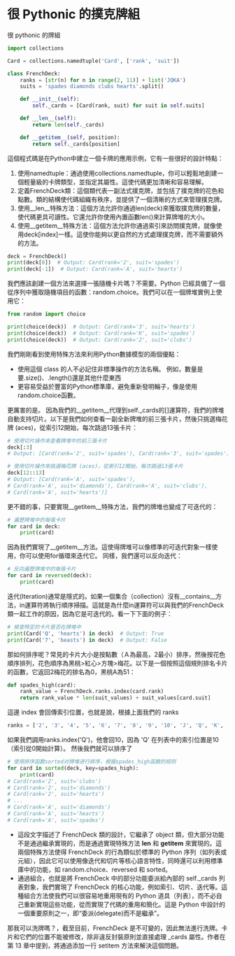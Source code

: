 # 很 Pythonic 的撲克牌組

很 pythonic 的牌組

```python
import collections

Card = collections.namedtuple('Card', ['rank', 'suit'])

class FrenchDeck:
    ranks = [str(n) for n in range(2, 11)] + list('JQKA')
    suits = 'spades diamonds clubs hearts'.split()

    def __init__(self):
        self._cards = [Card(rank, suit) for suit in self.suits]

    def __len__(self):
        return len(self._cards)

    def __getitem__(self, position):
        return self._cards[position]

```

這個程式碼是在Python中建立一個卡牌的應用示例，它有一些很好的設計特點：

1. 使用namedtuple：通過使用collections.namedtuple，你可以輕鬆地創建一個輕量級的卡牌類型，並指定其屬性。這使代碼更加清晰和容易理解。
1. 定義FrenchDeck類：這個類代表一副法式撲克牌，並包括了撲克牌的花色和點數。類的結構使代碼組織有秩序，並提供了一個清晰的方式來管理撲克牌。
1. 使用__len__特殊方法：這個方法允許你通過len(deck)來獲取撲克牌的數量，使代碼更具可讀性。它還允許你使用內置函數len()來計算牌堆的大小。
1. 使用__getitem__特殊方法：這個方法允許你通過索引來訪問撲克牌，就像使用deck[index]一樣。這使你能夠以更自然的方式處理撲克牌，而不需要額外的方法。

```python
deck = FrenchDeck()
print(deck[0])  # Output: Card(rank='2', suit='spades')
print(deck[-1])  # Output: Card(rank='A', suit='hearts')
```

我們應該創建一個方法來選擇一張隨機卡片嗎？不需要。Python 已經具備了一個從序列中獲取隨機項目的函數：random.choice。我們可以在一個牌堆實例上使用它：

```python
from random import choice

print(choice(deck))  # Output: Card(rank='3', suit='hearts')
print(choice(deck))  # Output: Card(rank='K', suit='spades')
print(choice(deck))  # Output: Card(rank='2', suit='clubs')
```

我們剛剛看到使用特殊方法來利用Python數據模型的兩個優點：

- 使用這個 class 的人不必記住非標準操作的方法名稱。
例如，數量是要.size()、.length()還是其他什麼東西
- 更容易受益於豐富的Python標準庫，避免重新發明輪子，像是使用random.choice函數。

更厲害的是。 因為我們的__getitem__代理到self._cards的[]運算符，我們的牌堆自動支持切片。以下是我們如何查看一副全新牌堆的前三張卡片，然後只挑選梅花牌 (aces)，從索引12開始，每次跳過13張卡片：

```python
# 使用切片操作來查看牌堆中的前三張卡片
deck[:3]
# Output: [Card(rank='2', suit='spades'), Card(rank='3', suit='spades'), Card(rank='4', suit='spades')]

# 使用切片操作來挑選梅花牌 (aces)，從索引12開始，每次跳過13張卡片
deck[12::13]
# Output: [Card(rank='A', suit='spades'), 
# Card(rank='A', suit='diamonds'), Card(rank='A', suit='clubs'),
# Card(rank='A', suit='hearts')]
```

更不錯的事，只要實現__getitem__特殊方法，我們的牌堆也變成了可迭代的：

```python
# 遍歷牌堆中的每張卡片
for card in deck:
    print(card)
```

因為我們實現了__getitem__方法。這使得牌堆可以像標準的可迭代對象一樣使用，你可以使用for循環來迭代它。
同樣，我們還可以反向迭代：

```python
# 反向遍歷牌堆中的每張卡片
for card in reversed(deck):
    print(card)
```

迭代(Iteration)通常是隱式的。如果一個集合（collection）沒有__contains__方法，in運算符將執行順序掃描。這就是為什麼in運算符可以與我們的FrenchDeck類一起工作的原因，因為它是可迭代的。看一下下面的例子：

```python
# 檢查特定的卡片是否在牌堆中
print(Card('Q', 'hearts') in deck)  # Output: True
print(Card('7', 'beasts') in deck)  # Output: False
```

那如何排序呢？常見的卡片大小是按點數（Ａ為最高，2最小）排序，然後按花色順序排列，花色順序為黑桃>紅心>方塊>梅花。以下是一個按照這個規則排名卡片的函數，它返回2梅花的排名為0，黑桃A為51：

```python
def spades_high(card):
    rank_value = FrenchDeck.ranks.index(card.rank)
    return rank_value * len(suit_values) + suit_values[card.suit]
```

這邊 index 會回傳索引位置，也就是說，根據上面我們的 ranks

```python
ranks = ['2', '3', '4', '5', '6', '7', '8', '9', '10', 'J', 'Q', 'K', 'A']
```

如果我們調用ranks.index('Q')，他會回10，因為 'Q' 在列表中的索引位置是10（索引從0開始計算）。
然後我們就可以排序了

```python
# 使用排序函数sorted对牌堆进行排序，根据spades_high函数的规则
for card in sorted(deck, key=spades_high):
    print(card)
# Card(rank='2', suit='clubs')
# Card(rank='2', suit='diamonds')
# Card(rank='2', suit='hearts')
# ...
# Card(rank='A', suit='diamonds')
# Card(rank='A', suit='hearts')
# Card(rank='A', suit='spades')
```

- 這段文字描述了 FrenchDeck 類的設計，它繼承了 object 類，但大部分功能不是通過繼承實現的，而是通過實現特殊方法 __len__ 和 __getitem__ 來實現的。這兩個特殊方法使得 FrenchDeck 的行為類似於標準的 Python 序列（如列表或元組），因此它可以使用像迭代和切片等核心語言特性，同時還可以利用標準庫中的功能，如 random.choice、reversed 和 sorted。
- 通過組合，也就是將 FrenchDeck 中的部分功能委派給內部的 self._cards 列表對象，我們實現了 FrenchDeck 的核心功能，例如索引、切片、迭代等。這種組合方法使我們可以很容易地重用現有的 Python 道具（列表），而不必自己重新實現這些功能，從而實現了代碼的重用和簡化。這是 Python 中設計的一個重要原則之一，即“委派(delegate)而不是繼承”。

那我可以洗牌嗎？，截至目前，FrenchDeck 是不可變的，因此無法進行洗牌。卡片和它們的位置不能被修改，除非違反封裝原則並直接處理 _cards 屬性。作者在第 13 章中提到，將通過添加一行 setitem 方法來解決這個問題。
